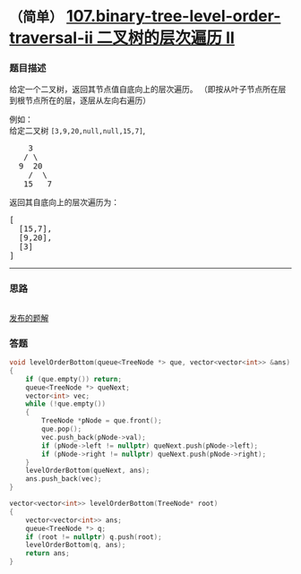 # `（简单）`  [107.binary-tree-level-order-traversal-ii 二叉树的层次遍历 II](https://leetcode-cn.com/problems/binary-tree-level-order-traversal-ii/)

### 题目描述
<p>给定一个二叉树，返回其节点值自底向上的层次遍历。 （即按从叶子节点所在层到根节点所在的层，逐层从左向右遍历）</p>

<p>例如：<br>
给定二叉树 <code>[3,9,20,null,null,15,7]</code>,</p>

<pre>    3
   / \
  9  20
    /  \
   15   7
</pre>

<p>返回其自底向上的层次遍历为：</p>

<pre>[
  [15,7],
  [9,20],
  [3]
]
</pre>


---
### 思路
```
```

[发布的题解](https://leetcode-cn.com/problems/binary-tree-level-order-traversal-ii/solution/107-by-ikaruga/)

### 答题
``` C++
void levelOrderBottom(queue<TreeNode *> que, vector<vector<int>> &ans)
{
	if (que.empty()) return;
	queue<TreeNode *> queNext;
	vector<int> vec;
	while (!que.empty())
	{
		TreeNode *pNode = que.front();
		que.pop();
		vec.push_back(pNode->val);
		if (pNode->left != nullptr) queNext.push(pNode->left);	
		if (pNode->right != nullptr) queNext.push(pNode->right);
	}
	levelOrderBottom(queNext, ans);
	ans.push_back(vec);
}

vector<vector<int>> levelOrderBottom(TreeNode* root) 
{
	vector<vector<int>> ans;
	queue<TreeNode *> q;
	if (root != nullptr) q.push(root);
	levelOrderBottom(q, ans);
	return ans;
}
```

